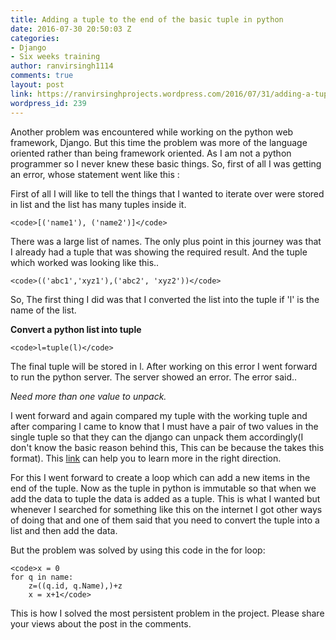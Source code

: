 ```yaml
---
title: Adding a tuple to the end of the basic tuple in python
date: 2016-07-30 20:50:03 Z
categories:
- Django
- Six weeks training
author: ranvirsingh1114
comments: true
layout: post
link: https://ranvirsinghprojects.wordpress.com/2016/07/31/adding-a-tuple-to-the-end-of-the-basic-tuple-in-python/
wordpress_id: 239
---
```


Another problem was encountered while working on the python web framework, Django. But this time the problem was more of the language oriented rather than being framework oriented. As I am not a python programmer so I never knew these basic things. So, first of all I was getting an error, whose statement went like this :

First of all I will like to tell the things that I wanted to iterate over were stored in list and the list has many tuples inside it.



    
    <code>[('name1'), ('name2')]</code>


There was a large list of names. The only plus point in this journey was that I already had a tuple that was showing the required result. And the tuple which worked was looking like this..



    
    <code>(('abc1','xyz1'),('abc2', 'xyz2'))</code>


So, The first thing I did was that I converted the list into the tuple if 'l' is the name of the list.

**Convert a python list into tuple**

    
    <code>l=tuple(l)</code>


The final tuple will be stored in l. After working on this error I went forward to run the python server. The server showed an error. The error said..

_Need more than one value to unpack._

I went forward and again compared my tuple with the working tuple and after comparing I came to know that I must have a pair of two values in the single tuple so that they can the django can unpack them accordingly(I don't know the basic reason behind this, This can be because the takes this format). This [link](http://interactivepython.org/runestone/static/pip2/Tuples/TupleAssignmentwithunpacking.html) can help you to learn more in the right direction.

For this I went forward to create a loop which can add a new items in the end of the tuple. Now as the tuple in python is immutable so that when we add the data to tuple the data is added as a tuple. This is what I wanted but whenever I searched for something like this on the internet I got other ways of doing that and one of them said that you need to convert the tuple into a list and then add the data.

But the problem was solved by using this code in the for loop:

    
    <code>x = 0
    for q in name:
    	z=((q.id, q.Name),)+z
    	x = x+1</code>


This is how I solved the most persistent problem in the project. Please share your views about the post in the comments.
